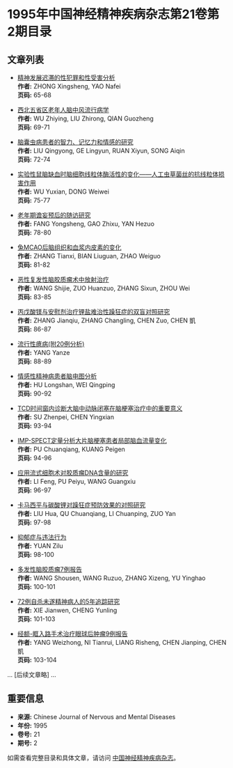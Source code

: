 # 1995年中国神经精神疾病杂志第21卷第2期目录

## 文章列表

- [精神发展迟滞的性犯罪和性受害分析](http://www.oriprobe.com/articles/1492636/jing_shen_fa_zhan_chi_zhi_de_xing_fan_zui_he_xing_.htm)  
  **作者:** ZHONG Xingsheng, YAO Nafei  
  **页码:** 65-68  

- [西北五省区老年人脑中风流行病学](http://www.oriprobe.com/articles/1492634/xi_bei_wu_sheng_qu_lao_nian_ren_nao_zhong_feng_liu.htm)  
  **作者:** WU Zhiying, LIU Zhirong, QIAN Guozheng  
  **页码:** 69-71  

- [脑囊虫病患者的智力、记忆力和情感的研究](http://www.oriprobe.com/articles/1492635/nao_nang_chong_bing_huan_zhe_de_zhi_li___ji_yi_li_.htm)  
  **作者:** LIU Qingyong, GE Lingyun, RUAN Xiyun, SONG Aiqin  
  **页码:** 72-74  

- [实验性鼠脑缺血时脑细胞线粒体酶活性的变化——人工虫草菌丝的抗线粒体损害作用](http://www.oriprobe.com/articles/1492631/shi_yan_xing_shu_nao_que_xue_shi_nao_xi_bao_xian_l.htm)  
  **作者:** WU Yuxian, DONG Weiwei  
  **页码:** 75-77  

- [老年期谵妄预后的随访研究](http://www.oriprobe.com/articles/1492632/lao_nian_qi_zuo_wang_yu_hou_de_sui_fang_yan_jiu_.htm)  
  **作者:** FANG Yongsheng, GAO Zhixu, YAN Hezuo  
  **页码:** 78-80  

- [兔MCAO后脑组织和血浆内皮素的变化](http://www.oriprobe.com/articles/1492633/tu_mcao_hou_nao_zu_zhi_he_xue_jiang_nei_pi_su_de_b.htm)  
  **作者:** ZHANG Tianxi, BIAN Liuguan, ZHAO Weiguo  
  **页码:** 81-82  

- [恶性复发性脑胶质瘤术中放射治疗](http://www.oriprobe.com/articles/1492624/e_xing_fu_fa_xing_nao_jiao_zhi_liu_shu_zhong_fang_.htm)  
  **作者:** WANG Shijie, ZUO Huanzuo, ZHANG Sixun, ZHOU Wei  
  **页码:** 83-85  

- [丙戊酸镁与安慰剂治疗锂盐难治性躁狂症的双盲对照研究](http://www.oriprobe.com/articles/1492623/bing_wu_suan_mei_yu_an_wei_ji_zhi_liao_zuo_yan_nan.htm)  
  **作者:** ZHANG Jianqiu, ZHANG Changling, CHEN Zuo, CHEN 凱  
  **页码:** 86-87  

- [流行性癔病(附20例分析)](http://www.oriprobe.com/articles/1492625/liu_xing_xing_zuo_bing___fu_20_li_fen_xi__.htm)  
  **作者:** YANG Yanze  
  **页码:** 88-89  

- [情感性精神病患者脑电图分析](http://www.oriprobe.com/articles/1492626/qing_gan_xing_jing_shen_bing_huan_zhe_nao_dian_tu_.htm)  
  **作者:** HU Longshan, WEI Qingping  
  **页码:** 90-92  

- [TCD时间窗内诊断大脑中动脉闭塞在脑梗塞治疗中的重要意义](http://www.oriprobe.com/articles/1492627/tcd_shi_jian_chuang_nei_zhen_duan_da_nao_zhong_don.htm)  
  **作者:** SU Zhenpei, CHEN Yingxian  
  **页码:** 93-94  

- [IMP-SPECT定量分析大片脑梗塞患者局部脑血流量变化](http://www.oriprobe.com/articles/1492629/imp_spect_ding_liang_fen_xi_da_pian_nao_geng_sai_h.htm)  
  **作者:** PU Chuanqiang, KUANG Peigen  
  **页码:** 94-96  

- [应用流式细胞术对胶质瘤DNA含量的研究](http://www.oriprobe.com/articles/1492628/ying_yong_liu_shi_xi_bao_shu_dui_jiao_zhi_liu_dna_.htm)  
  **作者:** LI Feng, PU Peiyu, WANG Guangxiu  
  **页码:** 96-97  

- [卡马西平与碳酸锂对躁狂症预防效果的对照研究](http://www.oriprobe.com/articles/1492630/ka_ma_xi_ping_yu_tan_suan_zuo_dui_zao_kuang_zheng_.htm)  
  **作者:** LIU Hua, QU Chuanqiang, LI Chuanping, ZUO Yan  
  **页码:** 97-98  

- [抑郁症与违法行为](http://www.oriprobe.com/articles/1492657/yi_yu_zheng_yu_wei_fa_xing_wei_.htm)  
  **作者:** YUAN Zilu  
  **页码:** 98-100  

- [多发性脑胶质瘤7例报告](http://www.oriprobe.com/articles/1492655/duo_fa_xing_nao_jiao_zhi_liu_7_li_bao_gao_.htm)  
  **作者:** WANG Shousen, WANG Ruzuo, ZHANG Xizeng, YU Yinghao  
  **页码:** 100-101  

- [72例自杀未遂精神病人的5年追踪研究](http://www.oriprobe.com/articles/1492654/72_li_zi_sha_wei_sui_jing_shen_bing_ren_de_5_nian_.htm)  
  **作者:** XIE Jianwen, CHENG Yunling  
  **页码:** 101-103  

- [经额-眶入路手术治疗眼球后肿瘤9例报告](http://www.oriprobe.com/articles/1492656/jing_e___kuang_ru_lu_shou_shu_zhi_liao_yan_qiu_hou.htm)  
  **作者:** YANG Weizhong, NI Tianrui, LIANG Risheng, CHEN Jianping, CHEN 凱  
  **页码:** 103-104  

... [后续文章略] ...

## 重要信息
- **来源:** Chinese Journal of Nervous and Mental Diseases
- **年份:** 1995
- **卷号:** 21
- **期号:** 2

如需查看完整目录和具体文章，请访问 [中国神经精神疾病杂志](http://www.oriprobe.com/journals/zgsjjsjbzz/Chinese_Journal_of_Nervous_and_Mental_Diseases.htm)。